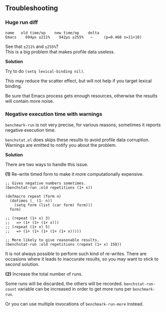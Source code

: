 ## Troubleshooting

### Huge run diff

```
name   old time/op    new time/op    delta
Emacs    694µs ±211%    942µs ±255%   ~     (p=0.468 n=11+10)
```

See that `±211%` and `±255%`?  
This is a big problem that makes profile data useless. 

**Solution**

Try to do `(setq lexical-binding nil)`.

This may reduce the scatter effect, but will not
help if you target lexical binding.

Be sure that Emacs process gets enough resources,
otherwise the results will contain more noise.

### Negative execution time with warnings

`benchmark-run` is not very precise, for various reasons,
sometimes it reports negative execution time.

`benchstat.el` does skips these results to avoid profile
data corruption.  
Warnings are emitted to notify you about the problem.

**Solution**

There are two ways to handle this issue.

**(1)** Re-write timed form to make it more computationally expensive.

```elisp
;; Gives negative numbers sometimes.
(benchstat-run :old repetitions (1+ x))

(defmacro repeat (form n)
  (dotimes (_ (1- n))
    (setq form (list (car form) form)))
  form)
  
;; (repeat (1+ x) 3)
;;   => (1+ (1+ (1+ x)))
;; (repeat (1+ x) 5)
;;   => (1+ (1+ (1+ (1+ (1+ x)))))

;; More likely to give reasonable results.
(benchstat-run :old repetitions (repeat (1+ x) 150))
```

It is not always possible to perform such kind of re-writes.
There are occasions where it leads to inaccurate results, 
so you may want to stick to second solution.

**(2)** Increase the total number of runs.

Some runs will be discarded, the others will be recorded.
`benchstat-run-count` variable can be increased in order
to get more runs per `benchmark-run`.

Or you can use multiple invocations of `benchmark-run-more` instead.
